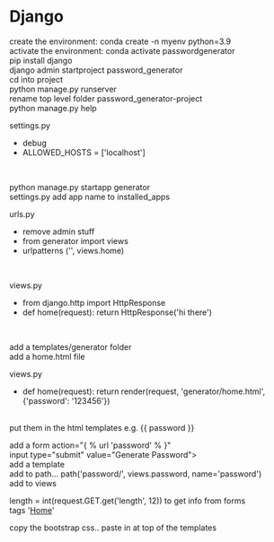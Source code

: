 # Django

create the environment: conda create -n myenv python=3.9<br>
activate the environment: conda activate passwordgenerator<br>
pip install django<br>
django admin startproject password_generator<br>
cd into project<br>
python manage.py runserver<br>
rename top level folder password_generator-project<br>
python manage.py help<br>

settings.py<br>
* debug
* ALLOWED_HOSTS = \['localhost']
<br>

python manage.py startapp generator<br>
settings.py add app name to installed_apps<br>

urls.py<br>
* remove admin stuff
* from generator import views
* urlpatterns ('', views.home)
<br>

views.py<br>
* from django.http import HttpResponse
* def home(request): return HttpResponse('hi there')
<br>

add a templates/generator folder<br>
add a home.html file<br>

views.py<br>
* def home(request): return render(request, 'generator/home.html', {'password': '123456'})
<br>
put them in the html templates e.g. {{ password }}<br>

add a form action="{ % url 'password' % }"<br>
input type="submit" value="Generate Password"><br>
add a template<br>
add to path... path('password/', views.password, name='password')<br>
add to views<br>

length = int(request.GET.get('length', 12)) to get info from forms<br>
tags '<a href="{% url 'home' %}">Home</a>' <br>

copy the bootstrap css.. paste in at top of the templates<br>
